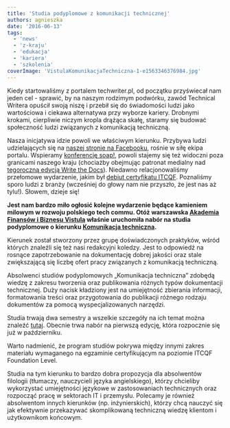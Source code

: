 ```yaml
---
title: 'Studia podyplomowe z komunikacji technicznej'
authors: agnieszka
date: '2016-06-13'
tags:
  - 'news'
  - 'z-kraju'
  - 'edukacja'
  - 'kariera'
  - 'szkolenia'
coverImage: 'VistulaKomunikacjaTechniczna-1-e1563346376984.jpg'
---
```


Kiedy startowaliśmy z portalem techwriter.pl, od początku przyświecał nam jeden
cel - sprawić, by na naszym rodzimym podwórku, zawód Technical Writera opuścił
swoją niszę i przebił się do świadomości ludzi jako wartościowa i ciekawa
alternatywa przy wyborze kariery. Drobnymi krokami, cierpliwie niczym kropla
drążąca skałę, staramy się budować społeczność ludzi związanych z komunikacją
techniczną.

<!--truncate-->

Nasza inicjatywa idzie powoli we właściwym kierunku. Przybywa ludzi
udzielających się na
[naszej stronie na Facebooku](https://www.facebook.com/TechWriterPl/?ref=aymt_homepage_panel),
rośnie w siłę ekipa portalu.
Wspieramy [konferencję soap!](http://soapconf.com/), powoli stajemy się też
widoczni poza granicami naszego kraju (chociażby obejmując patronat medialny nad
[tegoroczną edycją Write the Docs](http://techwriter.pl/poznajcie-write-the-docs-europe/)).
Niedawno relacjonowaliśmy przełomowe wydarzenie, jakim był
[debiut certyfikatu ITCQF](http://techwriter.pl/szkolenie-itcqf-relacja/).
Poznaliśmy sporo ludzi z branży (wcześniej do głowy nam nie przyszło, że jest
nas aż tylu!). Słowem, dzieje się!

**Jest nam bardzo miło ogłosić kolejne wydarzenie będące kamieniem milowym w
rozwoju polskiego tech commu. Otóż warszawska
[Akademia Finansów i Biznesu Vistula](http://www.vistula.edu.pl/) właśnie
uruchomiła nabór na studia podyplomowe o kierunku
[Komunikacja techniczna](http://www.vistula.edu.pl/pol/page/komunikacja-techniczna).**

Kierunek został stworzony przez grupę doświadczonych praktyków, wśród których
znaleźli się też nasi redakcyjni koledzy. Jest to odpowiedź na rosnące
zapotrzebowanie na dokumentację dobrej jakości oraz stale zwiększającą się
liczbę ofert pracy związanych z komunikacją techniczną.

Absolwenci studiów podyplomowych „Komunikacja techniczna” zdobędą wiedzę z
zakresu tworzenia oraz publikowania różnych typów dokumentacji technicznej. Duży
nacisk kładziony jest na umiejętność zbierania informacji, formatowania treści
oraz przygotowania do publikacji różnego rodzaju dokumentów za pomocą
wyspecjalizowanych narzędzi.

Studia trwają dwa semestry a wszelkie szczegóły na ich temat można znaleźć
[tutaj](http://www.vistula.edu.pl/pol/page/komunikacja-techniczna). Obecnie trwa
nabór na pierwszą edycję, która rozpocznie się już w październiku.

Warto nadmienić, że program studiów pokrywa między innymi zakres materiału
wymaganego na egzaminie certyfikującym na poziomie ITCQF Foundation Level.

Studia na tym kierunku to bardzo dobra propozycja dla absolwentów filologii
(tłumaczy, nauczycieli języka angielskiego), którzy chcieliby wykorzystać
umiejętności językowe w zastosowaniach technicznych oraz rozpocząć pracę w
sektorach IT i przemysłu. Polecamy je również absolwentom innych kierunków (np.
inżynierskich), którzy chcą nauczyć się jak efektywnie przekazywać skomplikowaną
techniczną wiedzę klientom i użytkownikom końcowym.
